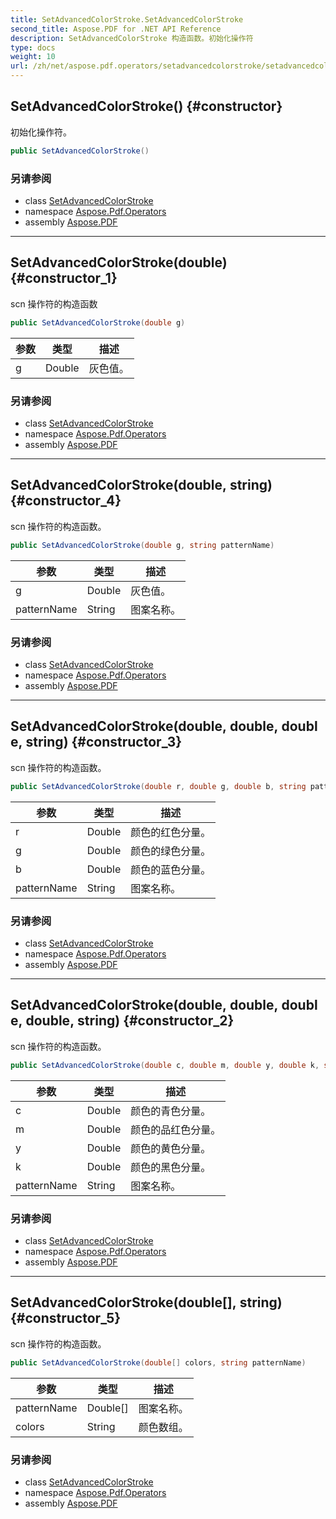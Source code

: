 ```yaml
---
title: SetAdvancedColorStroke.SetAdvancedColorStroke
second_title: Aspose.PDF for .NET API Reference
description: SetAdvancedColorStroke 构造函数。初始化操作符
type: docs
weight: 10
url: /zh/net/aspose.pdf.operators/setadvancedcolorstroke/setadvancedcolorstroke/
---
```

## SetAdvancedColorStroke() {#constructor}

初始化操作符。

```csharp
public SetAdvancedColorStroke()
```

### 另请参阅

* class [SetAdvancedColorStroke](../)
* namespace [Aspose.Pdf.Operators](../../../aspose.pdf.operators/)
* assembly [Aspose.PDF](../../../)

---

## SetAdvancedColorStroke(double) {#constructor_1}

scn 操作符的构造函数

```csharp
public SetAdvancedColorStroke(double g)
```

| 参数 | 类型 | 描述 |
| --- | --- | --- |
| g | Double | 灰色值。 |

### 另请参阅

* class [SetAdvancedColorStroke](../)
* namespace [Aspose.Pdf.Operators](../../../aspose.pdf.operators/)
* assembly [Aspose.PDF](../../../)

---

## SetAdvancedColorStroke(double, string) {#constructor_4}

scn 操作符的构造函数。

```csharp
public SetAdvancedColorStroke(double g, string patternName)
```

| 参数 | 类型 | 描述 |
| --- | --- | --- |
| g | Double | 灰色值。 |
| patternName | String | 图案名称。 |

### 另请参阅

* class [SetAdvancedColorStroke](../)
* namespace [Aspose.Pdf.Operators](../../../aspose.pdf.operators/)
* assembly [Aspose.PDF](../../../)

---

## SetAdvancedColorStroke(double, double, double, string) {#constructor_3}

scn 操作符的构造函数。

```csharp
public SetAdvancedColorStroke(double r, double g, double b, string patternName)
```

| 参数 | 类型 | 描述 |
| --- | --- | --- |
| r | Double | 颜色的红色分量。 |
| g | Double | 颜色的绿色分量。 |
| b | Double | 颜色的蓝色分量。 |
| patternName | String | 图案名称。 |

### 另请参阅

* class [SetAdvancedColorStroke](../)
* namespace [Aspose.Pdf.Operators](../../../aspose.pdf.operators/)
* assembly [Aspose.PDF](../../../)

---

## SetAdvancedColorStroke(double, double, double, double, string) {#constructor_2}

scn 操作符的构造函数。

```csharp
public SetAdvancedColorStroke(double c, double m, double y, double k, string patternName)
```

| 参数 | 类型 | 描述 |
| --- | --- | --- |
| c | Double | 颜色的青色分量。 |
| m | Double | 颜色的品红色分量。 |
| y | Double | 颜色的黄色分量。 |
| k | Double | 颜色的黑色分量。 |
| patternName | String | 图案名称。 |

### 另请参阅

* class [SetAdvancedColorStroke](../)
* namespace [Aspose.Pdf.Operators](../../../aspose.pdf.operators/)
* assembly [Aspose.PDF](../../../)

---

## SetAdvancedColorStroke(double[], string) {#constructor_5}

scn 操作符的构造函数。

```csharp
public SetAdvancedColorStroke(double[] colors, string patternName)
```

| 参数 | 类型 | 描述 |
| --- | --- | --- |
| patternName | Double[] | 图案名称。 |
| colors | String | 颜色数组。 |

### 另请参阅

* class [SetAdvancedColorStroke](../)
* namespace [Aspose.Pdf.Operators](../../../aspose.pdf.operators/)
* assembly [Aspose.PDF](../../../)